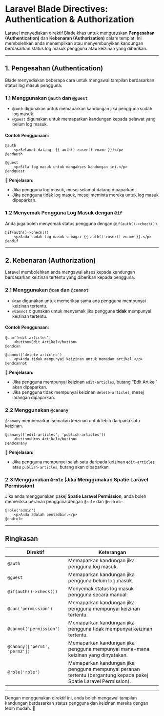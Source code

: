 # **Laravel Blade Directives: Authentication & Authorization**

Laravel menyediakan direktif Blade khas untuk menguruskan **Pengesahan (Authentication)** dan **Kebenaran (Authorization)** dalam templat. Ini membolehkan anda menampilkan atau menyembunyikan kandungan berdasarkan status log masuk pengguna atau keizinan yang diberikan.

---

## **1. Pengesahan (Authentication)**

Blade menyediakan beberapa cara untuk mengawal tampilan berdasarkan status log masuk pengguna.

### **1.1 Menggunakan `@auth` dan `@guest`**
- `@auth` digunakan untuk memaparkan kandungan jika pengguna sudah log masuk.
- `@guest` digunakan untuk memaparkan kandungan kepada pelawat yang belum log masuk.

#### **Contoh Penggunaan:**
```blade
@auth
    <p>Selamat datang, {{ auth()->user()->name }}!</p>
@endauth

@guest
    <p>Sila log masuk untuk mengakses kandungan ini.</p>
@endguest
```
🔹 **Penjelasan:**
- Jika pengguna log masuk, mesej selamat datang dipaparkan.
- Jika pengguna tidak log masuk, mesej meminta mereka untuk log masuk dipaparkan.

### **1.2 Menyemak Pengguna Log Masuk dengan `@if`**
Anda juga boleh menyemak status pengguna dengan `@if(auth()->check())`.

```blade
@if(auth()->check())
    <p>Anda sudah log masuk sebagai {{ auth()->user()->name }}.</p>
@endif
```

---

## **2. Kebenaran (Authorization)**

Laravel membolehkan anda mengawal akses kepada kandungan berdasarkan keizinan tertentu yang diberikan kepada pengguna.

### **2.1 Menggunakan `@can` dan `@cannot`**
- `@can` digunakan untuk memeriksa sama ada pengguna mempunyai keizinan tertentu.
- `@cannot` digunakan untuk menyemak jika pengguna **tidak** mempunyai keizinan tertentu.

#### **Contoh Penggunaan:**
```blade
@can('edit-articles')
    <button>Edit Artikel</button>
@endcan

@cannot('delete-articles')
    <p>Anda tidak mempunyai keizinan untuk memadam artikel.</p>
@endcannot
```
🔹 **Penjelasan:**
- Jika pengguna mempunyai keizinan `edit-articles`, butang "Edit Artikel" akan dipaparkan.
- Jika pengguna tidak mempunyai keizinan `delete-articles`, mesej larangan dipaparkan.

### **2.2 Menggunakan `@canany`**
`@canany` membenarkan semakan keizinan untuk lebih daripada satu keizinan.

```blade
@canany(['edit-articles', 'publish-articles'])
    <button>Urus Artikel</button>
@endcanany
```
🔹 **Penjelasan:**
- Jika pengguna mempunyai salah satu daripada keizinan `edit-articles` atau `publish-articles`, butang akan dipaparkan.

### **2.3 Menggunakan `@role` (Jika Menggunakan Spatie Laravel Permission)**
Jika anda menggunakan pakej **Spatie Laravel Permission**, anda boleh memeriksa peranan pengguna dengan `@role` dan `@endrole`.

```blade
@role('admin')
    <p>Anda adalah pentadbir.</p>
@endrole
```

---

## **Ringkasan**

| Direktif | Keterangan |
|-----------|------------|
| `@auth` | Memaparkan kandungan jika pengguna log masuk. |
| `@guest` | Memaparkan kandungan jika pengguna belum log masuk. |
| `@if(auth()->check())` | Menyemak status log masuk pengguna secara manual. |
| `@can('permission')` | Memaparkan kandungan jika pengguna mempunyai keizinan tertentu. |
| `@cannot('permission')` | Memaparkan kandungan jika pengguna tidak mempunyai keizinan tertentu. |
| `@canany(['perm1', 'perm2'])` | Memaparkan kandungan jika pengguna mempunyai mana-mana keizinan yang dinyatakan. |
| `@role('role')` | Memaparkan kandungan jika pengguna mempunyai peranan tertentu (bergantung kepada pakej Spatie Laravel Permission). |

---

Dengan menggunakan direktif ini, anda boleh mengawal tampilan kandungan berdasarkan status pengguna dan keizinan mereka dengan lebih mudah. 🚀

